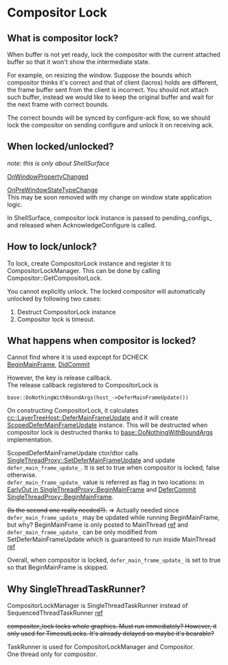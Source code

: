 # Compositor Lock

## What is compositor lock?
When buffer is not yet ready, lock the compositor with the current attached buffer so that it won't show the intermediate state.  

For example, on resizing the window. Suppose the bounds which compositor thinks it's correct and that of client (lacros) holds are different, the frame buffer sent from the client is incorrect. You should not attach such buffer, instead we would like to keep the original buffer and wait for the next frame with correct bounds.  

The correct bounds will be synced by configure-ack flow, so we should lock the compositor on sending configure and unlock it on receiving ack.  

## When locked/unlocked?
*note: this is only about ShellSurface*  

[OnWindowPropertyChanged](https://source.chromium.org/chromium/chromium/src/+/refs/heads/main:components/exo/shell_surface.cc;l=514;drc=a564d91c7da9f973a82851f81d3107eb2879d707)  

[OnPreWindowStateTypeChange](https://source.chromium.org/chromium/chromium/src/+/refs/heads/main:components/exo/shell_surface.cc;l=551;drc=a564d91c7da9f973a82851f81d3107eb2879d707)  
This may be soon removed with my change on window state application logic.  

In ShellSurface, compositor lock instance is passed to pending_configs_ and released when AcknowledgeConfigure is called.  

## How to lock/unlock?
To lock, create CompositorLock instance and register it to CompositorLockManager. This can be done by calling Compositor::GetCompositorLock.  

You cannot explicitly unlock. The locked compositor will automatically unlocked by following two cases:
1. Destruct CompositorLock instance
2. Compositor lock is timeout.

## What happens when compositor is locked?
Cannot find where it is used expcept for DCHECK  
[BeginMainFrame](https://source.chromium.org/chromium/chromium/src/+/refs/heads/main:ui/compositor/compositor.cc;l=725;drc=a564d91c7da9f973a82851f81d3107eb2879d707), [DidCommit](https://source.chromium.org/chromium/chromium/src/+/refs/heads/main:ui/compositor/compositor.cc;l=776;drc=a564d91c7da9f973a82851f81d3107eb2879d707)  

However, the key is release callback.  
The release callback registered to CompositorLock is
```
base::DoNothingWithBoundArgs(host_->DeferMainFrameUpdate())
```
On constructing CompositorLock, it calculates  [cc::LayerTreeHost::DeferMainFrameUpdate](https://source.chromium.org/chromium/chromium/src/+/refs/heads/main:cc/trees/layer_tree_host.cc;l=633;drc=a564d91c7da9f973a82851f81d3107eb2879d707) and it will create [ScopedDeferMainFrameUpdate](https://source.chromium.org/chromium/chromium/src/+/refs/heads/main:cc/trees/layer_tree_host.cc;l=617;drc=a564d91c7da9f973a82851f81d3107eb2879d707) instance. This will be destructed when compositor lock is destructed thanks to [base::DoNothingWithBoundArgs](https://source.chromium.org/chromium/chromium/src/+/refs/heads/main:base/functional/callback_helpers.h;l=210;drc=a564d91c7da9f973a82851f81d3107eb2879d707) implementation.  

ScopedDeferMainFrameUpdate ctor/dtor calls [SingleThreadProxy::SetDeferMainFrameUpdate](https://source.chromium.org/chromium/chromium/src/+/refs/heads/main:cc/trees/single_thread_proxy.cc;l=320;drc=a564d91c7da9f973a82851f81d3107eb2879d707) and update `defer_main_frame_update_`. It is set to true when compositor is locked, false otherwise.  
`defer_main_frame_update_` value is referred as flag in two locations: in [EarlyOut in SingleThreadProxy::BeginMainFrame](https://source.chromium.org/chromium/chromium/src/+/refs/heads/main:cc/trees/single_thread_proxy.cc;l=1030;drc=a564d91c7da9f973a82851f81d3107eb2879d707) and [DeferCommit SingleThreadProxy::BeginMainFrame](https://source.chromium.org/chromium/chromium/src/+/refs/heads/main:cc/trees/single_thread_proxy.cc;l=1071;drc=a564d91c7da9f973a82851f81d3107eb2879d707).  

~~(Is the second one really needed?).~~ => Actually needed since `defer_main_frame_update_` may be updated while running BeginMainFrame, but why? BeginMainFrame is only posted to MainThread [ref](https://source.chromium.org/chromium/chromium/src/+/refs/heads/main:cc/trees/single_thread_proxy.cc;l=985;drc=a564d91c7da9f973a82851f81d3107eb2879d707) and `defer_main_frame_update_` can be only modified from SetDeferMainFrameUpdate which is guaranteed to run inside MainThread [ref](https://source.chromium.org/chromium/chromium/src/+/refs/heads/main:cc/trees/single_thread_proxy.cc;l=321;drc=a564d91c7da9f973a82851f81d3107eb2879d707)  

Overall, when compositor is locked, `defer_main_frame_update_` is set to true so that BeginMainFrame is skipped.


## Why SingleThreadTaskRunner?
CompositorLockManager is SingleThreadTaskRunner instead of SequencedThreadTaskRunner [ref](https://source.chromium.org/chromium/chromium/src/+/main:ui/compositor/compositor_lock.h;l=37;drc=83dcfbc35ea0404b6fba0ffd0f94f2c40deb8a22)  

~~compositor_lock locks whole graphics.
Must run immediately?
However, it only used for TimeoutLocks. It's already delayed so maybe it's bearable?~~  

TaskRunner is used for CompositorLockManager and Compositor.  
One thread only for compositor.
